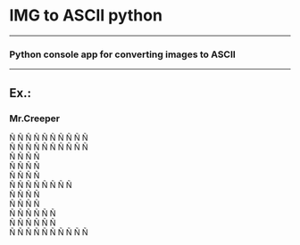 ﻿# IMG to ASCII python
---
### Python console app for converting images to ASCII 

---
## Ex.:
### Mr.Creeper 

 Ñ  Ñ  Ñ  Ñ  Ñ  Ñ  Ñ  Ñ  Ñ  Ñ  <br>
 Ñ  Ñ  Ñ  Ñ  Ñ  Ñ  Ñ  Ñ  Ñ  Ñ <br>
 Ñ           Ñ  Ñ           Ñ <br>
 Ñ           Ñ  Ñ           Ñ <br>
 Ñ           Ñ  Ñ           Ñ <br>
 Ñ  Ñ  Ñ  Ñ        Ñ  Ñ  Ñ  Ñ <br>
 Ñ  Ñ                    Ñ  Ñ <br>
 Ñ  Ñ                    Ñ  Ñ <br>
 Ñ  Ñ        Ñ  Ñ        Ñ  Ñ <br>
 Ñ  Ñ        Ñ  Ñ        Ñ  Ñ <br>
 Ñ  Ñ  Ñ  Ñ  Ñ  Ñ  Ñ  Ñ  Ñ  Ñ <br>
